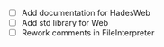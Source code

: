 - [ ] Add documentation for HadesWeb
- [ ] Add std library for Web
- [ ] Rework comments in FileInterpreter